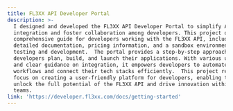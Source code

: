 ```yaml
---
title: FL3XX API Developer Portal
description: >-
  I designed and developed the FL3XX API Developer Portal to simplify API
  integration and foster collaboration among developers. This project offers a
  comprehensive guide for developers working with the FL3XX API, including
  detailed documentation, pricing information, and a sandbox environment for
  testing and development.  The portal provides a step-by-step approach to help
  developers plan, build, and launch their applications. With various use cases
  and clear guidance on integration, it empowers developers to automate
  workflows and connect their tech stacks efficiently.  This project reflects a
  focus on creating a user-friendly platform for developers, enabling them to
  unlock the full potential of the FL3XX API and drive innovation within their
  teams.
link: 'https://developer.fl3xx.com/docs/getting-started'
---
```


